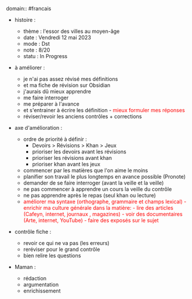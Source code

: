 domain:: #francais
- histoire :
	- thème :  l'essor des villes au moyen-âge
	- date : Vendredi 12 mai 2023
	- mode : Dst
	- note : 8/20
	- statu : In Progress

- à améliorer : 
	- je n'ai pas assez révisé mes définitions 
	- et ma fiche de révision sur Obsidian 
	- j'aurais dû mieux apprendre 
	- me faire interroger 
	-  me préparer à l'avance
	- et s'entrainer à écrire les définition
	-<font color="#ff0000"> mieux formuler mes réponses</font>
	- réviser/revoir les anciens contrôles + corrections

- axe d'amélioration : 
	- ordre de priorité à définir :
		- Devoirs > Révisions > Khan > Jeux
		- prioriser les devoirs avant les révisions
		- prioriser les révisions avant khan
		- prioriser khan avant les jeux
	- commencer par les matières que l'on aime le moins
	- planifier son travail le plus longtemps en avance possible (Pronote)
	- demander de se faire interroger (avant la veille et la veille)
	- ne pas commencer à apprendre un cours la veille du contrôle
	- ne pas apprendre après le repas (seul khan ou lecture)
	- <font color="#ff0000">améliorer ma syntaxe (orthographe, grammaire et champs lexical)</font>
<font color="#ff0000">	- enrichir ma culture générale dans la matière:</font>
<font color="#ff0000">		- lire des articles (Cafeyn, internet, journaux , magazines)</font>
<font color="#ff0000">		- voir des documentaires (Arte, internet, YouTube)</font>
<font color="#ff0000">		- faire des exposés sur le sujet</font>

- contrôle fiche : 
	- revoir ce qui ne va pas (les erreurs)
	- reréviser pour le grand contrôle
	- bien relire les questions

- Maman : 
	- rédaction
	- argumentation
	- enrichissement
	 